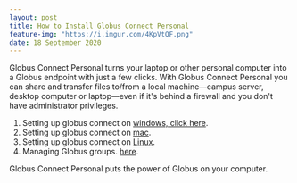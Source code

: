 ```yaml
---
layout: post
title: How to Install Globus Connect Personal
feature-img: "https://i.imgur.com/4KpVtQF.png"
date: 18 September 2020
---
```


Globus Connect Personal turns your laptop or other personal computer into a Globus endpoint with just a few clicks. With Globus Connect Personal you can share and transfer files to/from a local machine—campus server, desktop computer or laptop—even if it's behind a firewall and you don't have administrator privileges.

1. Setting up globus connect on [windows, click here](https://docs.globus.org/how-to/globus-connect-personal-windows).
2. Setting up globus connect on [mac](https://docs.globus.org/how-to/globus-connect-personal-mac).
3. Setting up globus connect on [Linux](https://docs.globus.org/how-to/globus-connect-personal-linux).
4. Managing Globus groups. [here](https://docs.globus.org/how-to/managing-groups/).

Globus Connect Personal puts the power of Globus on your computer.